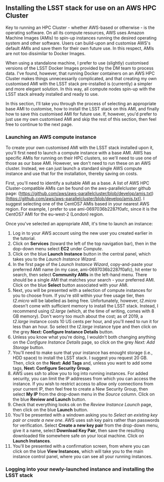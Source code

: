 ## Installing the LSST stack for use on an AWS HPC Cluster

Key to running an HPC Cluster - whether AWS-based or otherwise - is the operating software. On all its compute resources, AWS uses Amazon Machine Images (AMIs) to spin-up instances running the desired operating system and other software. Users can build-upon and customise AWS's default AMIs and save them for their own future use. In this respect, AMIs are not too dissimilar to Docker Images.

When using a standalone machine, I prefer to use (slightly) customised versions of the LSST Docker Images provided by the DM team to process data. I've found, however, that running Docker containers on an AWS HPC Cluster makes things unnecessarily complicated, and that creating my own customised AMI with the LSST stack pre-installed is (currently) a simpler and more elegant solution. In this way, all compute nodes spin-up with the LSST stack already installed and ready to use.

In this section, I'll take you through the process of selecting an appropriate base AMI to customise, how to install the LSST stack on this AMI, and finally how to save this customised AMI for future use. If, however, you'd prefer to just use my own customised AMI and skip the rest of this section, then feel free to continue to the next page.

### Launching an AWS compute instance

To create your own customised AMI with the LSST stack installed upon it, you'll first need to launch a compute instance with a base AMI. AWS has specific AMIs for running on their HPC clusters, so we'll need to use one of those as our base AMI. However, we don't need to run these on an AWS cluster. Instead, we can just launch a standard single AWS compute instance and use that for the installation, thereby saving on costs.

First, you'll need to identify a suitable AMI as a base. A list of AWS HPC Cluster-compatible AMIs can be found on the aws-parallelcluster github page: (https://github.com/aws/aws-parallelcluster/blob/develop/amis.txt)[https://github.com/aws/aws-parallelcluster/blob/develop/amis.txt]. I suggest selecting one of the CentOS7 AMIs based in your nearest AWS region. For example, I prefer to use ami-0697036b2287f0afc, since it is the CentOS7 AMI for the eu-west-2 (London) region.

Once you've selected an appropriate AMI, it's time to launch an instance:

1. Log in to your AWS account using the new user you created earlier in the tutorial.
2. Click on **Services** (toward the left of the top navigation bar), then in the dop-down menu select **EC2** under *Compute*.
3. Click on the blue **Launch Instance** button in the central panel, which takes you to the *Launch Instance Wizard*.
4. In the first page of the *Launch Instance Wizard*, copy-and-paste your preferred AMI name (in my case, ami-0697036b2287f0afc), hit enter to search, then select **Community AMIs** in the left-hand menu. There should be a single AMI that matches your search - your preferred AMI. Click on the blue **Select** button associated with your AMI.
5. Next, you will be presented with a selection of compute instances for you to choose from. If you're still within your free usage tier, then *t2.micro* will be labelled as being free. Unfortunately, however, *t2.micro* doesn't come with sufficient memory to install the LSST stack. Instead, I recommend using *t2.large* (which, at the time of writing, comes with 8 GB memory). Don't worry too much about the cost; as of 2019, a *t2.large* instance costs 10 US cents per hour, and you'll need to run it for less than an hour. So select the *t2.large* instance type and then click on the grey **Next: Configure Instance Details** button.
6. Unless you know what you're doing, I wouldn't both changing anything on the *Configure Instance Details* page, so click on the grey *Next: Add Storage* button.
7. You'll need to make sure that your instance has enought storage (i.e., HDD space) to install the LSST stack. I suggest you request 20 GB. Then, click on the **Next: Add Tags** and, unless you want to add some tags, **Next: Configure Security Group**.
8. AWS uses ssh to allow you to log into running instances. For added security, you can limit the IP addresses from which you can access the instance. If you wish to restrict access to allow only connections from your current IP, then feel free to create a New Security Group, then select **My IP** from the drop-down menu in the *Source* column. Click on the blue **Review and Launch** button.
9. Check that everything looks ok on the *Review Instance Launch* page, then click on the blue **Launch** button.
10. You'll be presented with a windown asking you to *Select an existing key pair or create a new one*. AWS uses ssh key pairs rather than passwords for verification. Select **Create a new key pair** from the drop-down menu, give it a name, select **Download Key Pair**, then save the resulting downloaded file somewhere safe on your local machine. Click on **Launch Instances**.
11. You'll be presented with a confirmation screen, from where you can click on the blue **View Instances**, which will take you to the main instance control panel, where you can see all your running instances.

### Logging into your newly-launched instance and installing the LSST stack


